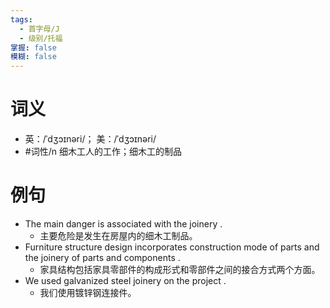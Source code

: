 ```yaml
---
tags:
  - 首字母/J
  - 级别/托福
掌握: false
模糊: false
---
```

# 词义
- 英：/ˈdʒɔɪnəri/； 美：/ˈdʒɔɪnəri/
- #词性/n  细木工人的工作；细木工的制品
# 例句
- The main danger is associated with the joinery .
	- 主要危险是发生在房屋内的细木工制品。
- Furniture structure design incorporates construction mode of parts and the joinery of parts and components .
	- 家具结构包括家具零部件的构成形式和零部件之间的接合方式两个方面。
- We used galvanized steel joinery on the project .
	- 我们使用镀锌钢连接件。
